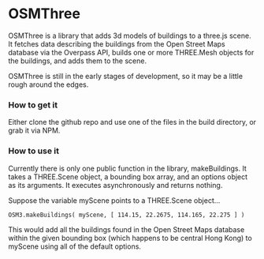 OSMThree
========

OSMThree is a library that adds 3d models of buildings to a three.js scene. It fetches data describing the buildings
from the Open Street Maps database via the Overpass API, builds one or more THREE.Mesh objects for the buildings, and
adds them to the scene.  

OSMThree is still in the early stages of development, so it may be a little rough around the edges.

### How to get it

Either clone the github repo and use one of the files in the build directory, or grab it via NPM.

### How to use it

Currently there is only one public function in the library, makeBuildings.  It takes a THREE.Scene object, a bounding box
array, and an options object as its arguments.  It executes asynchronously and returns nothing. 

Suppose the variable myScene points to a THREE.Scene object...

```
OSM3.makeBuildings( myScene, [ 114.15, 22.2675, 114.165, 22.275 ] )
```

This would add all the buildings found in the Open Street Maps database within the given bounding box (which happens to be central Hong Kong)
to myScene using all of the default options.

